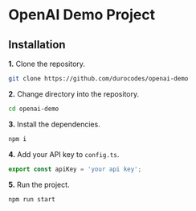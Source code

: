 # OpenAI Demo Project

## Installation

**1.** Clone the repository.

```sh
git clone https://github.com/durocodes/openai-demo
```

**2.** Change directory into the repository.

```sh
cd openai-demo
```

**3.** Install the dependencies.

```sh
npm i
```

**4.** Add your API key to `config.ts`.

```ts
export const apiKey = 'your api key';
```

**5.** Run the project.

```sh
npm run start
```
